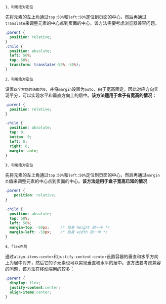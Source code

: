 `1、利用绝对定位`

先将元素的左上角通过`top:50%`和`left:50%`定位到页面的中心，然后再通过`translate`来调整元素的中心点到页面的中心。该方法需要考虑浏览器兼容问题。

~~~css
.parent { 
  position: relative;
} 
.child { 
  position: absolute;
  left: 50%; 
  top: 50%;
  transform: translate(-50%,-50%);
}
~~~

`2、利用绝对定位`

设置`四个方向的值都为0`，并将`margin`设置为`auto`，由于宽高固定，因此对应方向实现平分，可以实现水平和垂直方向上的居中。**该方法适用于盒子有宽高的情况**：

~~~css
.parent {
  position: relative;
}
 
.child {
  position: absolute;
  top: 0;
  bottom: 0;
  left: 0;
  right: 0;
  margin: auto;
}

~~~

`3、利用绝对定位`

先将元素的左上角通过`top:50%`和`left:50%`定位到页面的中心，然后再通过`margin负`值来调整元素的中心点到页面的中心。**该方法适用于盒子宽高已知的情况**

~~~css
.parent {
    position: relative;
}
 
.child {
  position: absolute;
  top: 50%;
  left: 50%;
  margin-top: -50px;     /* 自身 height 的一半 */
  margin-left: -50px;    /* 自身 width 的一半 */
}
~~~

`4、flex布局`

通过`align-items:center`和`justify-content:center`设置容器的垂直和水平方向上为居中对齐，然后它的子元素也可以实现垂直和水平的居中。该方法要考虑兼容的问题，该方法在移动端用的较多：

~~~css
.parent {
  display: flex;
  justify-content:center;
  align-items:center;
}
~~~